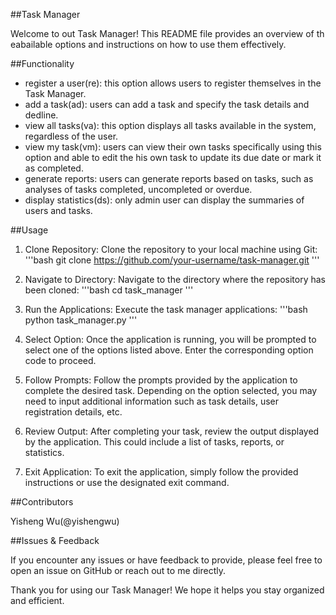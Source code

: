##Task Manager

Welcome to out Task Manager! This README file provides an overview of th eabailable options and instructions on how to use them effectively.

##Functionality

- register a user(re): this option allows users to register themselves in the Task Manager.
- add a task(ad): users can add a task and specify the task details and dedline.
- view all tasks(va): this option displays all tasks available in the system, regardless of the user.
- view my task(vm): users can view their own tasks specifically using this option and able to edit the his own task to update its due date or mark it as completed.
- generate reports: users can generate reports based on tasks, such as analyses of tasks completed, uncompleted or overdue.
- display statistics(ds): only admin user can display the summaries of users and tasks.

##Usage

1. Clone Repository:
   Clone the repository to your local machine using Git:
   '''bash
   git clone https://github.com/your-username/task-manager.git
   '''

2. Navigate to Directory:
   Navigate to the directory where the repository has been cloned:
   '''bash
   cd task_manager
   '''

3. Run the Applications:
   Execute the task manager applications:
   '''bash
   python task_manager.py
   '''

4. Select Option:
   Once the application is running, you will be prompted to select one of the options listed above. Enter the corresponding option code to proceed.

5. Follow Prompts:
   Follow the prompts provided by the application to complete the desired task. Depending on the option selected, you may need to input additional information such as task details, user registration details, etc.

6. Review Output:
   After completing your task, review the output displayed by the application. This could include a list of tasks, reports, or statistics.

7. Exit Application:
   To exit the application, simply follow the provided instructions or use the designated exit command.
   

##Contributors

Yisheng Wu(@yishengwu)


##Issues & Feedback

If you encounter any issues or have feedback to provide, please feel free to open an issue on GitHub or reach out to me directly.

Thank you for using our Task Manager! We hope it helps you stay organized and efficient.